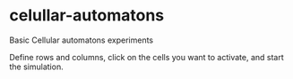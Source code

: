 # celullar-automatons
Basic Cellular automatons experiments

Define rows and columns, click on the cells you want to activate, and start the simulation.
